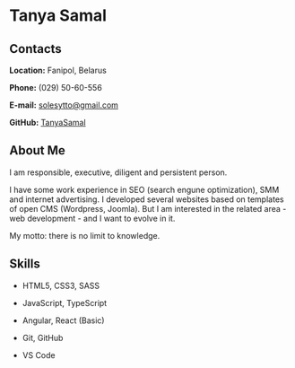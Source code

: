 # Tanya Samal
## Contacts
**Location:** Fanipol, Belarus

**Phone:** (029) 50-60-556

**E-mail:** solesytto@gmail.com

**GitHub:** [TanyaSamal](https://github.com/TanyaSamal)

## About Me

I am responsible, executive, diligent and persistent person.

I have some work experience in SEO (search engune optimization), SMM and internet advertising. I developed several websites based on templates of open CMS (Wordpress, Joomla). But I am interested in the related area - web development - and I want to evolve in it.

My motto: there is no limit to knowledge.

## Skills
* HTML5, CSS3, SASS

* JavaScript, TypeScript

* Angular, React (Basic)

* Git, GitHub

* VS Code


